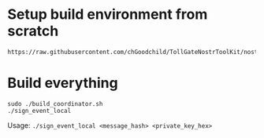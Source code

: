 # Setup build environment from scratch
```
https://raw.githubusercontent.com/chGoodchild/TollGateNostrToolKit/nostr_client_relay/setup_from_scratch.sh
```

# Build everything
```
sudo ./build_coordinator.sh
./sign_event_local 
```

Usage: `./sign_event_local <message_hash> <private_key_hex>`


